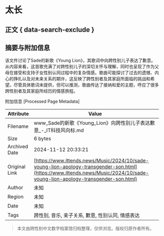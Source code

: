 # 太长

## 正文 { data-search-exclude }


## 摘要与附加信息

<!-- tcd_abstract -->
该文件讨论了Sade的新歌《Young Lion》，其歌词中向跨性别儿子表达了歉意。从内容来看，这首歌充满了对跨性别儿子的深切关怀与理解，同时也呈现了作为父母在接受和支持子女性别认同过程中的复杂情感。歌曲可能探讨了过去的遗憾、内心的挣扎以及对未来关系的期许，这反映了跨性别者及其家庭所面临的挑战和希望。尽管具体歌词未提供，但可以推测，歌曲传达了接纳和爱的主题，呼应了很多跨性别者及其家庭所经历的情感旅程。
<!-- tcd_abstract_end -->

附加信息 [Processed Page Metadata]

| Attribute       | Value                                  |
|-----------------|----------------------------------------|
| Filename        | www_Sade的新歌《Young_Lion》向跨性别儿子表达歉意_-_IT科技风向标.md                             |
| Size            | 6 bytes                           |
| Archived Date   | 2024-11-12 20:33:21                             |
| Original Link   | [https://www.ittends.news/Music/2024/10/sade-young-lion-apology-transgender-son.html](https://www.ittends.news/Music/2024/10/sade-young-lion-apology-transgender-son.html)                       |
| Author          | 未知                               |
| Region          | 未知                               |
| Date            | 未知                                 |
| Tags            | 跨性别, 音乐, 亲子关系, 歉意, 性别认同, 情感表达                                 |
>
> 本文由跨性别中文数字档案馆归档整理，仅供浏览。版权归原作者所有。
>